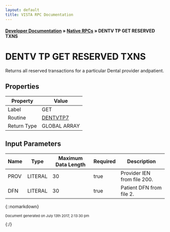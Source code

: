 ```yaml
---
layout: default
title: VISTA RPC Documentation
---
```


#### [Developer Documentation](../index) &#187; [Native RPCs](TableOfContents) &#187; DENTV TP GET RESERVED TXNS<br/>
# DENTV TP GET RESERVED TXNS

Returns all reserved transactions for a particular Dental provider andpatient.

## Properties

Property | Value
--- | ---
Label | GET
Routine | [DENTVTP7](http://code.osehra.org/dox/Routine_DENTVTP7_source.html)
Return Type | GLOBAL ARRAY


## Input Parameters

Name | Type | Maximum Data Length | Required | Description
--- | --- | --- | --- | ---
PROV | LITERAL | 30 | true | Provider IEN from file 200.
DFN | LITERAL | 30 | true | Patient DFN from file 2.



{::nomarkdown} <br/><p style="font-size: 11px">Document generated on July 13th 2017, 2:13:30 pm</p>{:/}